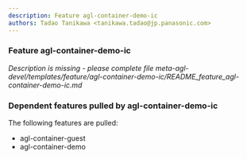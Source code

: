 ```yaml
---
description: Feature agl-container-demo-ic
authors: Tadao Tanikawa <tanikawa.tadao@jp.panasonic.com>
---
```


### Feature agl-container-demo-ic

*Description is missing - please complete file meta-agl-devel/templates/feature/agl-container-demo-ic/README_feature_agl-container-demo-ic.md*

### Dependent features pulled by agl-container-demo-ic

The following features are pulled:

* agl-container-guest
* agl-container-demo

